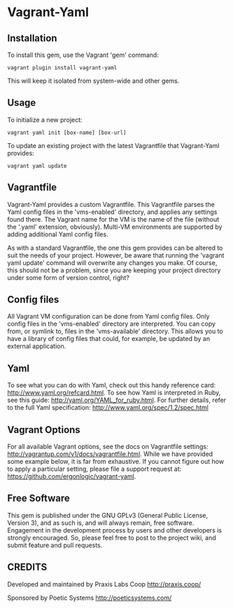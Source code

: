 Vagrant-Yaml
============

Installation
------------

To install this gem, use the Vagrant 'gem' command:

```
vagrant plugin install vagrant-yaml
```

This will keep it isolated from system-wide and other gems.


Usage
-----

To initialize a new project:

```
vagrant yaml init [box-name] [box-url]
```

To update an existing project with the latest Vagrantfile that Vagrant-Yaml
provides:

```
vagrant yaml update
```


Vagrantfile
-----------

Vagrant-Yaml provides a custom Vagrantfile. This Vagrantfile parses the Yaml
config files in the 'vms-enabled' directory, and applies any settings found
there. The Vagrant name for the VM is the name of the file (without the '.yaml'
extension, obviously). Multi-VM environments are supported by adding additional
Yaml config files.

As with a standard Vagrantfile, the one this gem provides can be altered to
suit the needs of your project. However, be aware that running the 'vagrant
yaml update' command will overwrite any changes you make. Of course, this
should not be a problem, since you are keeping your project directory under
some form of version control, right?


Config files
------------

All Vagrant VM configuration can be done from Yaml config files. Only config
files in the 'vms-enabled' directory are interpreted. You can copy from, or
symlink to, files in the 'vms-available' directory. This allows you to have a
library of config files that could, for example, be updated by an external
application.


Yaml
----

To see what you can do with Yaml, check out this handy reference card:
http://www.yaml.org/refcard.html. To see how Yaml is interpreted in Ruby, see
this guide: http://yaml.org/YAML_for_ruby.html. For further details, refer to
the full Yaml specification: http://www.yaml.org/spec/1.2/spec.html


Vagrant Options
---------------

For all available Vagrant options, see the docs on Vagrantfile settings:
http://vagrantup.com/v1/docs/vagrantfile.html. While we have provided some
example below, it is far from exhaustive. If you cannot figure out how to apply
a particular setting, please file a support request at:
https://github.com/ergonlogic/vagrant-yaml.


Free Software
-------------

This gem is published under the GNU GPLv3 (General Public License, Version 3),
and as such is, and will always remain, free software. Engagement in the
development process by users and other developers is strongly encouraged. So,
please feel free to post to the project wiki, and submit feature and pull
requests.


CREDITS
-------

Developed and maintained by Praxis Labs Coop <http://praxis.coop/>

Sponsored by Poetic Systems <http://poeticsystems.com/>
